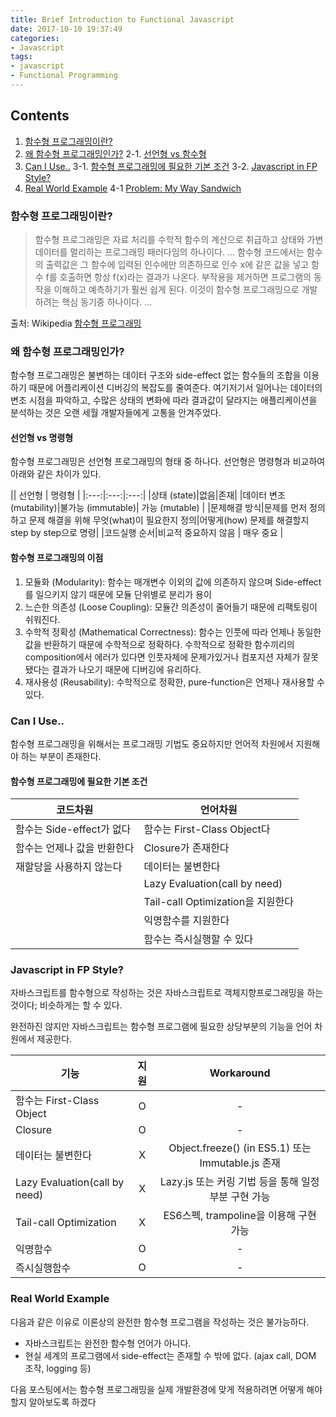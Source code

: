 ```yaml
---
title: Brief Introduction to Functional Javascript
date: 2017-10-10 19:37:49
categories:
- Javascript
tags:
- javascript
- Functional Programming
---
```


## Contents

1. [함수형 프로그래밍이란?](#함수형-프로그래밍이란)
2. [왜 함수형 프로그래밍인가?](#왜-함수형-프로그래밍인가)
    2-1. [선언형 vs 함수형](#선언형-vs-함수형)
3. [Can I Use..](#Can-I-Use)
    3-1. [함수형 프로그래밍에 필요한 기본 조건](#함수형-프로그래밍에-필요한-기본-조건)
    3-2. [Javascript in FP Style?](#Javascript-in-FP-Style)
4. [Real World Example](#Real-World-Example)
    4-1 [Problem: My Way Sandwich](#Problem-My-Way-Sandwich)

### 함수형 프로그래밍이란?

>함수형 프로그래밍은 자료 처리를 수학적 함수의 계산으로 취급하고 상태와 가변 데이터를 멀리하는 프로그래밍 패러다임의 하나이다.
>...
함수형 코드에서는 함수의 출력값은 그 함수에 입력된 인수에만 의존하므로 인수 x에 같은 값을 넣고 함수 f를 호출하면 항상 f(x)라는 결과가 나온다. 부작용을 제거하면 프로그램의 동작을 이해하고 예측하기가 훨씬 쉽게 된다. 이것이 함수형 프로그래밍으로 개발하려는 핵심 동기중 하나이다.
>...

출처: Wikipedia [함수형 프로그래밍](https://ko.wikipedia.org/wiki/%ED%95%A8%EC%88%98%ED%98%95_%ED%94%84%EB%A1%9C%EA%B7%B8%EB%9E%98%EB%B0%8D)

### 왜 함수형 프로그래밍인가?

함수형 프로그래밍은 불변하는 데이터 구조와 side-effect 없는 함수들의 조합을 이용하기 때문에 어플리케이션 디버깅의 복잡도를 줄여준다. 여기저기서 일어나는 데이터의 변조 시점을 파악하고, 수많은 상태의 변화에 따라 결과값이 달라지는 애플리케이션을 분석하는 것은 오랜 세월 개발자들에게 고통을 안겨주었다.
 

#### 선언형 vs 명령형
함수형 프로그래밍은 선언형 프로그래밍의 형태 중 하나다. 
선언형은 명령형과 비교하여 아래와 같은 차이가 있다.

|\| 선언형 | 명령형 |
|:---:|:---:|:---:|
|상태 (state)|없음|존재|
|데이터 변조(mutability)|불가능 (immutable)| 가능 (mutable) |
|문제해결 방식|문제를 먼저 정의하고 문제 해결을 위해 무엇(what)이 필요한지 정의|어떻게(how) 문제를 해결할지 step by step으로 명령|
|코드실행 순서|비교적 중요하지 않음 | 매우 중요 |

#### 함수형 프로그래밍의 이점
1. 모듈화 (Modularity): 함수는 매개변수 이외의 값에 의존하지 않으며 Side-effect를 일으키지 않기 때문에 모듈 단위별로 분리가 용이
2. 느슨한 의존성 (Loose Coupling): 모듈간 의존성이 줄어들기 때문에 리팩토링이 쉬워진다.
3. 수학적 정확성 (Mathematical Correctness): 함수는 인풋에 따라 언제나 동일한 값을 반환하기 때문에 수학적으로 정확하다. 수학적으로 정확한 함수끼리의 composition에서 에러가 있다면 인풋자체에 문제가있거나 컴포지션 자체가 잘못됐다는 결과가 나오기 때문에 디버깅에 유리하다.
4. 재사용성 (Reusability): 수학적으로 정확한, pure-function은 언제나 재사용할 수 있다.

### Can I Use..

함수형 프로그래밍을 위해서는 프로그래밍 기법도 중요하지만 언어적 차원에서 지원해야 하는 부분이 존재한다.

#### 함수형 프로그래밍에 필요한 기본 조건

|코드차원|언어차원|
|---|---|
|함수는 Side-effect가 없다|함수는 First-Class Object다|
|함수는 언제나 값을 반환한다|Closure가 존재한다|
|재할당을 사용하지 않는다|데이터는 불변한다|
||Lazy Evaluation(call by need)|
||Tail-call Optimization을 지원한다|
||익명함수를 지원한다|
||함수는 즉시실행할 수 있다|


### Javascript in FP Style?
자바스크립트를 함수형으로 작성하는 것은 자바스크립트로 객체지향프로그래밍을 하는 것이다; 비슷하게는 할 수 있다.

완전하진 않지만 자바스크립트는 함수형 프로그램에 필요한 상당부분의 기능을 언어 차원에서 제공한다.

|기능|지원|Workaround|
|---|:---:|:---:|
|함수는 First-Class Object| O |-|
|Closure|O|-|
|데이터는 불변한다|X| Object.freeze() (in ES5.1) 또는 Immutable.js 존재|
|Lazy Evaluation(call by need)|X|Lazy.js 또는 커링 기법 등을 통해 일정부분 구현 가능|
|Tail-call Optimization|X|ES6스펙, trampoline을 이용해 구현 가능|
|익명함수|O|-|
|즉시실행함수|O|-|

### Real World Example

다음과 같은 이유로 이론상의 완전한 함수형 프로그램을 작성하는 것은 불가능하다.
- 자바스크립트는 완전한 함수형 언어가 아니다. 
- 현실 세계의 프로그램에서 side-effect는 존재할 수 밖에 없다. (ajax call, DOM 조작, logging 등)

다음 포스팅에서는 함수형 프로그래밍을 실제 개발환경에 맞게 적용하려면 어떻게 해야할지 알아보도록 하겠다